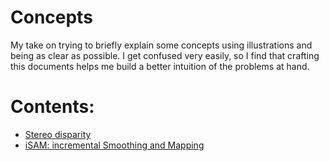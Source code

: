 # Concepts

My take on trying to briefly explain some concepts using illustrations and being
as clear as possible. I get confused very easily, so I find that crafting this
documents helps me build a better intuition of the problems at hand.

# Contents:

- [Stereo disparity](https://github.com/tonioteran/concepts/blob/master/stereo-disparity/stereo-disparity.pdf)
- [iSAM: incremental Smoothing and Mapping](https://github.com/tonioteran/concepts/blob/master/isam/iSAM_tonio.pdf)
